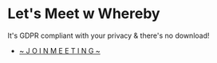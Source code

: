 # Let's Meet w Whereby

It's GDPR compliant with your privacy & there's no download!

- [~ J O I N   M E E T I N G ~](https://whereby.com/j4cks)
